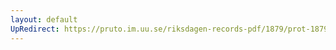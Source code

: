 ```yaml
---
layout: default
UpRedirect: https://pruto.im.uu.se/riksdagen-records-pdf/1879/prot-1879--fk--036.pdf
---
```

